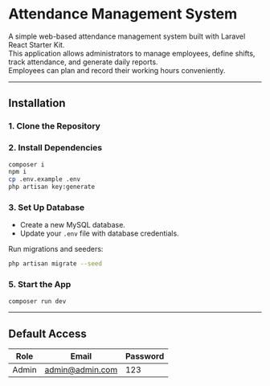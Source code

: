 # Attendance Management System

A simple web-based attendance management system built with Laravel React Starter Kit.  
This application allows administrators to manage employees, define shifts, track attendance, and generate daily reports.  
Employees can plan and record their working hours conveniently.

---

## Installation

### 1. Clone the Repository

### 2. Install Dependencies
```bash
composer i
npm i
cp .env.example .env
php artisan key:generate
```

### 3. Set Up Database
- Create a new MySQL database.
- Update your `.env` file with database credentials.

Run migrations and seeders:
```bash
php artisan migrate --seed
```

### 5. Start the App
```bash
composer run dev
```

---

## Default Access

| Role | Email           | Password |
|------|-----------------|----------|
| Admin | admin@admin.com | 123      |
